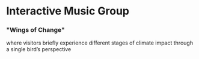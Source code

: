 # Interactive Music Group
### "Wings of Change"
where visitors briefly experience different stages of climate impact through a single bird’s perspective
